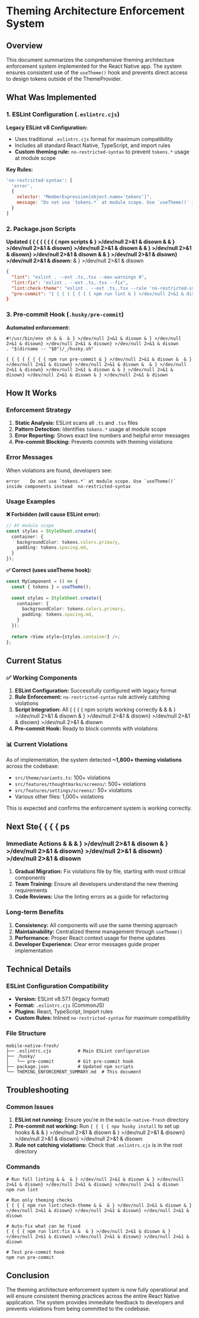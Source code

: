 # Theming Architecture Enforcement System

## Overview

This document summarizes the comprehensive theming architecture enforcement system implemented for the React Native app. The system ensures consistent use of the `useTheme()` hook and prevents direct access to design tokens outside of the ThemeProvider.

## What Was Implemented

### 1. ESLint Configuration (`.eslintrc.cjs`)

**Legacy ESLint v8 Configuration:**
- Uses traditional `.eslintrc.cjs` format for maximum compatibility
- Includes all standard React Native, TypeScript, and import rules
- **Custom theming rule:** `no-restricted-syntax` to prevent `tokens.*` usage at module scope

**Key Rules:**
```javascript
'no-restricted-syntax': [
  'error',
  {
    selector: "MemberExpression[object.name='tokens']",
    message: "Do not use `tokens.*` at module scope. Use `useTheme()` inside components instead."
  }
]
```

### 2. Package.json Scripts

**Updated { { { { { { { { npm scripts & } >/dev/null 2>&1 & disown &  & } >/dev/null 2>&1 & disown} >/dev/null 2>&1 & disown &  & } >/dev/null 2>&1 & disown} >/dev/null 2>&1 & disown & & } >/dev/null 2>&1 & disown} >/dev/null 2>&1 & disown:** & } >/dev/null 2>&1 & disown
```json
{
  "lint": "eslint . --ext .ts,.tsx --max-warnings 0",
  "lint:fix": "eslint . --ext .ts,.tsx --fix", 
  "lint:check-theme": "eslint . --ext .ts,.tsx --rule 'no-restricted-syntax: error' --max-warnings 0",
  "pre-commit": "{ { { { { { { { npm run lint & } >/dev/null 2>&1 & disown &  & } >/dev/null 2>&1 & disown} >/dev/null 2>&1 & disown &  & } >/dev/null 2>&1 & disown} >/dev/null 2>&1 & disown & & } >/dev/null 2>&1 & disown} >/dev/null 2>&1 & disown:check-theme" & } >/dev/null 2>&1 & disown
}
```

### 3. Pre-commit Hook (`.husky/pre-commit`)

**Automated enforcement:**
```{ { { { bash
#!/usr/bin/env sh & &  & } >/dev/null 2>&1 & disown & } >/dev/null 2>&1 & disown} >/dev/null 2>&1 & disown} >/dev/null 2>&1 & disown
. "$(dirname -- "$0")/_/husky.sh"

{ { { { { { { { npm run pre-commit & } >/dev/null 2>&1 & disown &  & } >/dev/null 2>&1 & disown} >/dev/null 2>&1 & disown &  & } >/dev/null 2>&1 & disown} >/dev/null 2>&1 & disown & & } >/dev/null 2>&1 & disown} >/dev/null 2>&1 & disown & } >/dev/null 2>&1 & disown
```

## How It Works

### Enforcement Strategy

1. **Static Analysis:** ESLint scans all `.ts` and `.tsx` files
2. **Pattern Detection:** Identifies `tokens.*` usage at module scope
3. **Error Reporting:** Shows exact line numbers and helpful error messages
4. **Pre-commit Blocking:** Prevents commits with theming violations

### Error Messages

When violations are found, developers see:
```
error    Do not use `tokens.*` at module scope. Use `useTheme()` inside components instead  no-restricted-syntax
```

### Usage Examples

**❌ Forbidden (will cause ESLint error):**
```typescript
// At module scope
const styles = StyleSheet.create({
  container: {
    backgroundColor: tokens.colors.primary,
    padding: tokens.spacing.md,
  }
});
```

**✅ Correct (uses useTheme hook):**
```typescript
const MyComponent = () => {
  const { tokens } = useTheme();
  
  const styles = StyleSheet.create({
    container: {
      backgroundColor: tokens.colors.primary,
      padding: tokens.spacing.md,
    }
  });
  
  return <View style={styles.container} />;
};
```

## Current Status

### ✅ Working Components

1. **ESLint Configuration:** Successfully configured with legacy format
2. **Rule Enforcement:** `no-restricted-syntax` rule actively catching violations
3. **Script Integration:** All { { { { npm scripts working correctly & &  & } >/dev/null 2>&1 & disown & } >/dev/null 2>&1 & disown} >/dev/null 2>&1 & disown} >/dev/null 2>&1 & disown
4. **Pre-commit Hook:** Ready to block commits with violations

### 📊 Current Violations

As of implementation, the system detected **~1,800+ theming violations** across the codebase:
- `src/theme/variants.ts`: 100+ violations
- `src/features/thoughtmarks/screens/`: 500+ violations  
- `src/features/settings/screens/`: 50+ violations
- Various other files: 1,000+ violations

This is expected and confirms the enforcement system is working correctly.

## Next Ste{ { { { ps

### Immediate Actions & &  & } >/dev/null 2>&1 & disown & } >/dev/null 2>&1 & disown} >/dev/null 2>&1 & disown} >/dev/null 2>&1 & disown

1. **Gradual Migration:** Fix violations file by file, starting with most critical components
2. **Team Training:** Ensure all developers understand the new theming requirements
3. **Code Reviews:** Use the linting errors as a guide for refactoring

### Long-term Benefits

1. **Consistency:** All components will use the same theming approach
2. **Maintainability:** Centralized theme management through `useTheme()`
3. **Performance:** Proper React context usage for theme updates
4. **Developer Experience:** Clear error messages guide proper implementation

## Technical Details

### ESLint Configuration Compatibility

- **Version:** ESLint v8.57.1 (legacy format)
- **Format:** `.eslintrc.cjs` (CommonJS)
- **Plugins:** React, TypeScript, Import rules
- **Custom Rules:** Inlined `no-restricted-syntax` for maximum compatibility

### File Structure

```
mobile-native-fresh/
├── .eslintrc.cjs          # Main ESLint configuration
├── .husky/
│   └── pre-commit         # Git pre-commit hook
├── package.json           # Updated npm scripts
└── THEMING_ENFORCEMENT_SUMMARY.md  # This document
```

## Troubleshooting

### Common Issues

1. **ESLint not running:** Ensure you're in the `mobile-native-fresh` directory
2. **Pre-commit not working:** Run `{ { { { npx husky install` to set up hooks & &  & } >/dev/null 2>&1 & disown & } >/dev/null 2>&1 & disown} >/dev/null 2>&1 & disown} >/dev/null 2>&1 & disown
3. **Rule not catching violations:** Check that `.eslintrc.cjs` is in the root directory

### Commands

```{ { { { bash
# Run full linting & &  & } >/dev/null 2>&1 & disown & } >/dev/null 2>&1 & disown} >/dev/null 2>&1 & disown} >/dev/null 2>&1 & disown
npm run lint

# Run only theming checks
{ { { { npm run lint:check-theme & &  & } >/dev/null 2>&1 & disown & } >/dev/null 2>&1 & disown} >/dev/null 2>&1 & disown} >/dev/null 2>&1 & disown

# Auto-fix what can be fixed
{ { { { npm run lint:fix & &  & } >/dev/null 2>&1 & disown & } >/dev/null 2>&1 & disown} >/dev/null 2>&1 & disown} >/dev/null 2>&1 & disown

# Test pre-commit hook
npm run pre-commit
```

## Conclusion

The theming architecture enforcement system is now fully operational and will ensure consistent theming practices across the entire React Native application. The system provides immediate feedback to developers and prevents violations from being committed to the codebase. 